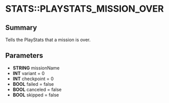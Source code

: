 # STATS::PLAYSTATS_MISSION_OVER

## Summary
Tells the PlayStats that a mission is over.

## Parameters
* **STRING** missionName
* **INT** variant = 0
* **INT** checkpoint = 0
* **BOOL** failed = false
* **BOOL** canceled = false
* **BOOL** skipped = false